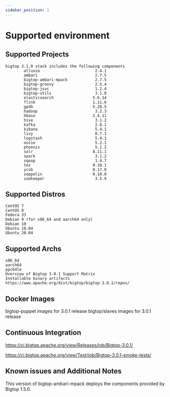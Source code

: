 ```yaml
---
sidebar_position: 1
---
```


# Supported environment

<!-- https://cwiki.apache.org/confluence/display/BIGTOP/Bigtop+3.0.1+Release -->

## Supported Projects
```
bigtop 3.1.0 stack includes the following components
        alluxio                        2.4.1
        ambari                         2.7.5
        bigtop-ambari-mpack            2.7.5
        bigtop-groovy                  2.5.4
        bigtop-jsvc                    1.2.4
        bigtop-utils                   3.1.0
        elasticsearch                 5.6.14
        flink                         1.11.6
        gpdb                          5.28.5
        hadoop                         3.2.3
        hbase                         2.4.11
        hive                           3.1.2
        kafka                          2.8.1
        kibana                         5.4.1
        livy                           0.7.1
        logstash                       5.4.1
        oozie                          5.2.1
        phoenix                        5.1.2
        solr                          8.11.1
        spark                          3.1.2
        sqoop                          1.4.7
        tez                           0.10.1
        ycsb                          0.17.0
        zeppelin                      0.10.0
        zookeeper                      3.5.9
```

## Supported Distros
```
CentOS 7
CentOS 8
Fedora 33
Debian 9 (for x86_64 and aarch64 only)
Debian 10
Ubuntu 18.04
Ubuntu 20.04
```

## Supported Archs
```
x86_64
aarch64
ppc64le
Overview of Bigtop 3.0.1 Support Matrix
Installable binary artifacts
https://www.apache.org/dist/bigtop/bigtop-3.0.1/repos/
```

## Docker Images
bigtop-puppet images for 3.0.1 release
bigtop/slaves images for 3.0.1 release

## Continuous Integration
https://ci.bigtop.apache.org/view/Releases/job/Bigtop-3.0.1/

https://ci.bigtop.apache.org/view/Test/job/Bigtop-3.0.1-smoke-tests/

## Known issues and Additional Notes
This version of bigtop-ambari-mpack deploys the components provided by Bigtop 1.5.0.